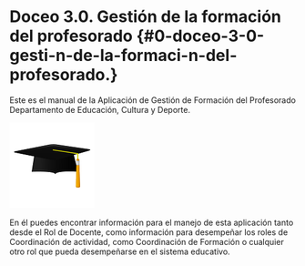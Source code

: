 # Doceo 3.0\. Gestión de la formación del profesorado {#0-doceo-3-0-gesti-n-de-la-formaci-n-del-profesorado.}

Este es el manual de la Aplicación de Gestión de Formación del Profesorado
Departamento de Educación, Cultura y Deporte.

![](https://raw.githubusercontent.com/catedu/manualdoceo/master/assets/doceo.png)

En él puedes encontrar información para el manejo de esta aplicación tanto desde el Rol de Docente, como información para desempeñar los roles de Coordinación de actividad, como Coordinación de Formación o cualquier otro rol que pueda desempeñarse en el sistema educativo.